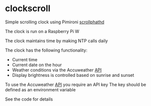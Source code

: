 # clockscroll

Simple scrolling clock using Pimironi [scrollphathd]

The clock is run on a Raspberry Pi W

The clock maintains time by making NTP calls daily

The clock has the following functionality:

* Current time
* Current date on the hour
* Weather conditions via the Accuweather [API]
* Display brightness is controlled based on sunrise and sunset

To use the Accuweather [API] you require an API key
The key should be defined as an environment variable

See the code for details

[scrollphathd]: https://shop.pimoroni.com/products/scroll-phat-hd
[API]: https://developer.accuweather.com/apis